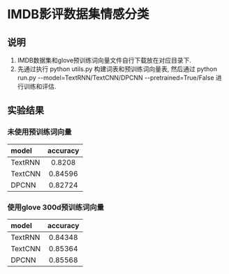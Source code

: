 # IMDB影评数据集情感分类
## 说明
1. IMDB数据集和glove预训练词向量文件自行下载放在对应目录下.
2. 先通过执行 python utils.py 构建词表和预训练词向量表,
   然后通过 python run.py --model=TextRNN/TextCNN/DPCNN --pretrained=True/False
   进行训练和评估.
## 实验结果
### 未使用预训练词向量
|model|accuracy|
|:-|:-:|
|TextRNN|0.8208|
|TextCNN|0.84596|
|DPCNN|0.82724|
### 使用glove 300d预训练词向量
|model|accuracy|
|:-|:-:|
|TextRNN|0.84348|
|TextCNN|0.85364|
|DPCNN|0.85568|